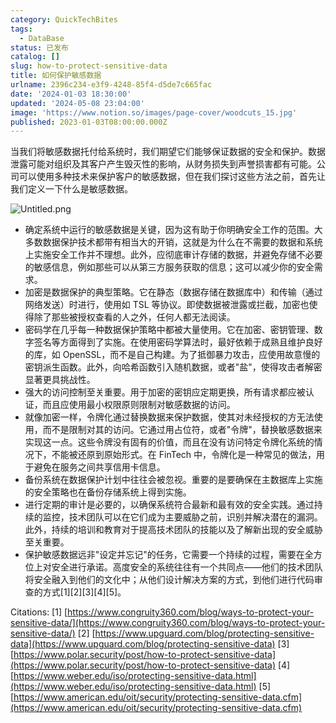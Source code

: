 ```yaml
---
category: QuickTechBites
tags:
  - DataBase
status: 已发布
catalog: []
slug: how-to-protect-sensitive-data
title: 如何保护敏感数据
urlname: 2396c234-e3f9-4248-85f4-d5de7c665fac
date: '2024-01-03 18:30:00'
updated: '2024-05-08 23:04:00'
image: 'https://www.notion.so/images/page-cover/woodcuts_15.jpg'
published: 2023-01-03T08:00:00.000Z
---
```


当我们将敏感数据托付给系统时，我们期望它们能够保证数据的安全和保护。数据泄露可能对组织及其客户产生毁灭性的影响，从财务损失到声誉损害都有可能。公司可以使用多种技术来保护客户的敏感数据，但在我们探讨这些方法之前，首先让我们定义一下什么是敏感数据。


![Untitled.png](https://prod-files-secure.s3.us-west-2.amazonaws.com/5d24fe63-e567-4804-86f9-9fdc62e13082/aa7e6578-50d6-4f37-a4e4-28071bd0fba3/Untitled.png?X-Amz-Algorithm=AWS4-HMAC-SHA256&X-Amz-Content-Sha256=UNSIGNED-PAYLOAD&X-Amz-Credential=ASIAZI2LB466YK72VHPB%2F20250330%2Fus-west-2%2Fs3%2Faws4_request&X-Amz-Date=20250330T053730Z&X-Amz-Expires=3600&X-Amz-Security-Token=IQoJb3JpZ2luX2VjEBsaCXVzLXdlc3QtMiJGMEQCICUh%2FrWXbhhnaF7TeYLRqIzGZ0cQxyb46ep%2FwMMnQLIVAiB8Hyy4WlR5SRtCUeVtNruTLH1EishyriCoI2q3er239iqIBAiE%2F%2F%2F%2F%2F%2F%2F%2F%2F%2F8BEAAaDDYzNzQyMzE4MzgwNSIM2TJg0p4e03HPIH8vKtwDFBUYr2eXNPj0Ux3to2v0PfktX5bMT5Zqh03xJHcmzJxTzBIFgygeSjSxUfDrKlhQDgw6d3Odme%2Fc%2FVXBFj3D3%2F3H4j9p2FxdwzaCWtBpTlnDvowOXwYv8AHpqR%2FN13ifM3VLTgcN6kpaX%2FABndh9LmnGJMSJe3bx45Fuuer7C8DbL1FtrIc80s2UQ4dbwEL2nMCLoEO3p9GDDhz9lpDKHfcLqBjoAzlhxBiGG47MqXe%2Bp6lO4do2MS2e2%2FcHKkmga5VzixJtvGcJEQQ7YM09VMLrb4frK9E1HRDWmOMwBp4SIHJBHahburqvzlJv%2FDXDR%2B%2Fmy9t4vPSFpnXWAJaDkcdcYsi1KFFEe5alv9jQEJwx9rC7gFod9Hmc%2F0ll3gj3PkLuGeKjjKLJ0tMRIjWd6KRWdyHDMdOalfaY3rA3z6FJyoYWrM4QVS%2BqujJGXV%2FawKwIFCuvRC5nxIvmOTrfIUs83OtwIKl8oPnpD1p6NSPdj01wlsWR4xjGXLMwlLuLLTxhJ3oKQ2ztvH5mKW25irWYBsApMQQEefFC3I1jdYrlvNg35aDcbcrOXktQ6TTde5aeceTkY5CBnD%2FsLoLN8OaVHFZEtpKpP%2BJ9Lsbx9J%2FCNfWxMXzfg01L7qswk%2BmivwY6pgFvsF7l8UXk4WLJB9LAdpruwH5Le4K82YM8AhHEC%2FOH%2F8uC8RjONwQPNwT%2Fnm4BGNLDWNigA7uFCM38bbi8Si32PGv0sY2R2miqUkKc5xff%2FjDSqcSTc3m86NK6XOEkyIKAqtOtEH7KfMQARRaD9AboeAhrqmj3n1dwXJ7JjPintLE4Hlii17Yby%2BnJCkIBnfQOub2D36wHsAsREVVuI3X8zpxUthM%2F&X-Amz-Signature=8dd15ffe9e947c7f4368c408114310bde3406467c9042e40420da489529d146e&X-Amz-SignedHeaders=host&x-id=GetObject)

- 确定系统中运行的敏感数据是关键，因为这有助于你明确安全工作的范围。大多数数据保护技术都带有相当大的开销，这就是为什么在不需要的数据和系统上实施安全工作并不理想。此外，应彻底审计存储的数据，并避免存储不必要的敏感信息，例如那些可以从第三方服务获取的信息；这可以减少你的安全需求。
- 加密是数据保护的典型策略。它在静态（数据存储在数据库中）和传输（通过网络发送）时进行，使用如 TSL 等协议。即使数据被泄露或拦截，加密也使得除了那些被授权查看的人之外，任何人都无法阅读。
- 密码学在几乎每一种数据保护策略中都被大量使用。它在加密、密钥管理、数字签名等方面得到了实施。在使用密码学算法时，最好依赖于成熟且维护良好的库，如 OpenSSL，而不是自己构建。为了抵御暴力攻击，应使用故意慢的密钥派生函数。此外，向哈希函数引入随机数据，或者"盐"，使得攻击者解密显著更具挑战性。
- 强大的访问控制至关重要。用于加密的密钥应定期更换，所有请求都应被认证，而且应使用最小权限原则限制对敏感数据的访问。
- 就像加密一样，令牌化通过替换数据来保护数据，使其对未经授权的方无法使用，而不是限制对其的访问。它通过用占位符，或者"令牌"，替换敏感数据来实现这一点。这些令牌没有固有的价值，而且在没有访问特定令牌化系统的情况下，不能被还原到原始形式。在 FinTech 中，令牌化是一种常见的做法，用于避免在服务之间共享信用卡信息。
- 备份系统在数据保护计划中往往会被忽视。重要的是要确保在主数据库上实施的安全策略也在备份存储系统上得到实施。
- 进行定期的审计是必要的，以确保系统符合最新和最有效的安全实践。通过持续的监控，技术团队可以在它们成为主要威胁之前，识别并解决潜在的漏洞。此外，持续的培训和教育对于提高技术团队的技能以及了解新出现的安全威胁至关重要。
- 保护敏感数据远非"设定并忘记"的任务，它需要一个持续的过程，需要在全方位上对安全进行承诺。高度安全的系统往往有一个共同点——他们的技术团队将安全融入到他们的文化中；从他们设计解决方案的方式，到他们进行代码审查的方式[1][2][3][4][5]。

Citations:
[1] [https://www.congruity360.com/blog/ways-to-protect-your-sensitive-data/](https://www.congruity360.com/blog/ways-to-protect-your-sensitive-data/)
[2] [https://www.upguard.com/blog/protecting-sensitive-data](https://www.upguard.com/blog/protecting-sensitive-data)
[3] [https://www.polar.security/post/how-to-protect-sensitive-data](https://www.polar.security/post/how-to-protect-sensitive-data)
[4] [https://www.weber.edu/iso/protecting-sensitive-data.html](https://www.weber.edu/iso/protecting-sensitive-data.html)
[5] [https://www.american.edu/oit/security/protecting-sensitive-data.cfm](https://www.american.edu/oit/security/protecting-sensitive-data.cfm)

